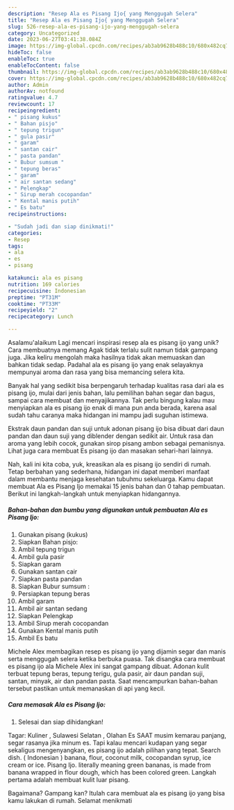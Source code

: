 ```yaml
---
description: "Resep Ala es Pisang Ijo{ yang Menggugah Selera"
title: "Resep Ala es Pisang Ijo{ yang Menggugah Selera"
slug: 526-resep-ala-es-pisang-ijo-yang-menggugah-selera
category: Uncategorized
date: 2023-06-27T03:41:38.084Z
image: https://img-global.cpcdn.com/recipes/ab3ab9628b488c10/680x482cq70/ala-es-pisang-ijo-foto-resep-utama.jpg
hideToc: false
enableToc: true
enableTocContent: false
thumbnail: https://img-global.cpcdn.com/recipes/ab3ab9628b488c10/680x482cq70/ala-es-pisang-ijo-foto-resep-utama.jpg
cover: https://img-global.cpcdn.com/recipes/ab3ab9628b488c10/680x482cq70/ala-es-pisang-ijo-foto-resep-utama.jpg
author: Admin
authorAv: notfound
ratingvalue: 4.7
reviewcount: 17
recipeingredient:
- " pisang kukus"
- " Bahan pisjo"
- " tepung trigun"
- " gula pasir"
- " garam"
- " santan cair"
- " pasta pandan"
- " Bubur sumsum "
- " tepung beras"
- " garam"
- " air santan sedang"
- " Pelengkap"
- " Sirup merah cocopandan"
- " Kental manis putih"
- " Es batu"
recipeinstructions:

- "Sudah jadi dan siap dinikmati!"
categories:
- Resep
tags:
- ala
- es
- pisang

katakunci: ala es pisang 
nutrition: 169 calories
recipecuisine: Indonesian
preptime: "PT31M"
cooktime: "PT33M"
recipeyield: "2"
recipecategory: Lunch

---
```



Asalamu'alaikum Lagi mencari inspirasi resep ala es pisang ijo yang unik? Cara membuatnya memang Agak tidak terlalu sulit namun tidak gampang juga. Jika keliru mengolah maka hasilnya tidak akan memuaskan dan bahkan tidak sedap. Padahal ala es pisang ijo yang enak selayaknya mempunyai aroma dan rasa yang bisa memancing selera kita.


Banyak hal yang sedikit bisa berpengaruh terhadap kualitas rasa dari ala es pisang ijo, mulai dari jenis bahan, lalu pemilihan bahan segar dan bagus, sampai cara membuat dan menyajikannya. Tak perlu bingung kalau mau menyiapkan ala es pisang ijo enak di mana pun anda berada, karena asal sudah tahu caranya maka hidangan ini mampu jadi suguhan istimewa.

Ekstrak daun pandan dan suji untuk adonan pisang ijo bisa dibuat dari daun pandan dan daun suji yang diblender dengan sedikit air. Untuk rasa dan aroma yang lebih cocok, gunakan sirop pisang ambon sebagai pemanisnya. Lihat juga cara membuat Es pisang ijo dan masakan sehari-hari lainnya.


Nah, kali ini kita coba, yuk, kreasikan ala es pisang ijo sendiri di rumah. Tetap berbahan yang sederhana, hidangan ini dapat memberi manfaat dalam membantu menjaga kesehatan tubuhmu sekeluarga. Kamu dapat membuat Ala es Pisang Ijo memakai 15 jenis bahan dan 0 tahap pembuatan. Berikut ini langkah-langkah untuk menyiapkan hidangannya.

<!--inarticleads1-->

##### Bahan-bahan dan bumbu yang digunakan untuk pembuatan Ala es Pisang Ijo:

1. Gunakan  pisang (kukus)
1. Siapkan  Bahan pisjo:
1. Ambil  tepung trigun
1. Ambil  gula pasir
1. Siapkan  garam
1. Gunakan  santan cair
1. Siapkan  pasta pandan
1. Siapkan  Bubur sumsum :
1. Persiapkan  tepung beras
1. Ambil  garam
1. Ambil  air santan sedang
1. Siapkan  Pelengkap
1. Ambil  Sirup merah cocopandan
1. Gunakan  Kental manis putih
1. Ambil  Es batu


Michele Alex membagikan resep es pisang ijo yang dijamin segar dan manis serta menggugah selera ketika berbuka puasa. Tak disangka cara membuat es pisang ijo ala Michele Alex ini sangat gampang dibuat. Adonan kulit terbuat tepung beras, tepung terigu, gula pasir, air daun pandan suji, santan, minyak, air dan pandan pasta. Saat mencampurkan bahan-bahan tersebut pastikan untuk memanaskan di api yang kecil. 

<!--inarticleads2-->

##### Cara memasak Ala es Pisang Ijo:


1. Selesai dan siap dihidangkan!

Tagar: Kuliner , Sulawesi Selatan , Olahan Es SAAT musim kemarau panjang, segar rasanya jika minum es. Tapi kalau mencari kudapan yang segar sekaligus mengenyangkan, es pisang ijo adalah pilihan yang tepat. Search dish. ( Indonesian ) banana, flour, coconut milk, cocopandan syrup, ice cream or ice. Pisang Ijo. literally meaning green bananas, is made from banana wrapped in flour dough, which has been colored green. Langkah pertama adalah membuat kulit luar pisang. 

Bagaimana? Gampang kan? Itulah cara membuat ala es pisang ijo yang bisa kamu lakukan di rumah. Selamat menikmati
